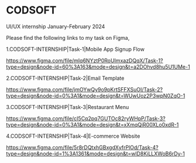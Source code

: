 # CODSOFT
UI/UX internship January-February 2024

Please find the following links to my task on Figma,

1.CODSOFT-INTERNSHIP|Task-1|Mobile App Signup Flow

https://www.figma.com/file/mIq6NYztP0RoUImxazDQqX/Task-1?type=design&node-id=60%3A163&mode=design&t=a2DOhvd8hu5U1UMe-1

2.CODSOFT-INTERNSHIP|Task-2|Email Template

https://www.figma.com/file/jmOYwQy9o9pKrtSFFXSuOI/Task-2?type=design&node-id=0%3A1&mode=design&t=WUwUoz2P3wpN0ZqO-1

3.CODSOFT-INTERNSHIP|Task-3|Restaurant Menu

https://www.figma.com/file/cI5Cq2pq7GUTOc82ryWHpP/Task-3?type=design&node-id=0%3A1&mode=design&t=xXmqQiR00XLo0xdR-1

4.CODSOFT-INTERNSHIP|Task-4|E-commerce Website

https://www.figma.com/file/5r8rDQtxhGBxgdXyfrPlOd/Task-4?type=design&node-id=1%3A1361&mode=design&t=wlD8KiLLXWoB6rDy-1

